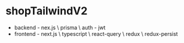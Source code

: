 # shopTailwindV2

<ul>
<li>backend - nex.js \ prisma \ auth - jwt</li>
<li>frontend - next.js \ typescript \ react-query \ redux \ redux-persist</li>
</ul>
